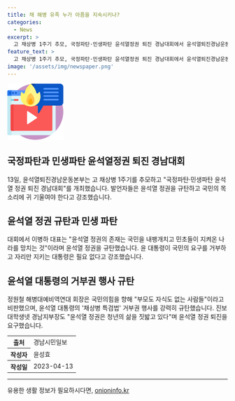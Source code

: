 ```yaml
---
title: 채 해병 유족 누가 아픔을 지속시키나?
categories:
  - News
excerpt: >
  고 채상병 1주기 추모, 국정파탄·민생파탄 윤석열정권 퇴진 경남대회에서 윤석열퇴진경남운동본부는 국민의힘 경남도당 앞에서 대규모 집회를 열었는데, 이병하 대표는 윤석열 정권을 비판하며, 박정숙 전국여성농민회총연합 경남연합 사무처장과 김선희 한국민족춤협호 경남지회장이 고 채수근 상병을 추모하는 진혼무를 추었고, 노래패 맥박과 진보대학생넷이 공연한 가운데, 정원철 해병대예비역연대 회장과 김은형 민주노총 경남본부장 등이 윤석열 정권에 대한 비판과 규탄을 발표했다. 진보당 경남도당도 윤석열 대통령의 행동을 강력히 규탄하면서, 현장에서 채해병 추모 공간을 마련해 시민들이 조문을 할 수 있었다.
feature_text: >
  고 채상병 1주기 추모, 국정파탄·민생파탄 윤석열정권 퇴진 경남대회에서 윤석열퇴진경남운동본부는 국민의힘 경남도당 앞에서 대규모 집회를 열었는데, 이병하 대표는 윤석열 정권을 비판하며, 박정숙 전국여성농민회총연합 경남연합 사무처장과 김선희 한국민족춤협호 경남지회장이 고 채수근 상병을 추모하는 진혼무를 추었고, 노래패 맥박과 진보대학생넷이 공연한 가운데, 정원철 해병대예비역연대 회장과 김은형 민주노총 경남본부장 등이 윤석열 정권에 대한 비판과 규탄을 발표했다. 진보당 경남도당도 윤석열 대통령의 행동을 강력히 규탄하면서, 현장에서 채해병 추모 공간을 마련해 시민들이 조문을 할 수 있었다.
image: '/assets/img/newspaper.png'
---
```


<p><img src="/assets/img/news.png" alt="rentncar 속보" /></p>

<h2 data-ke-size="size26">국정파탄과 민생파탄 윤석열정권 퇴진 경남대회</h2>

<p data-ke-size="size16">13일, 윤석열퇴진경남운동본부는 고 채상병 1주기를 추모하고 "국정파탄·민생파탄 윤석열 정권 퇴진 경남대회"를 개최했습니다. 발언자들은 윤석열 정권을 규탄하고 국민의 목소리에 귀 기울여야 한다고 강조했습니다.</p>

<h2 data-ke-size="size24">윤석열 정권 규탄과 민생 파탄</h2>

<p data-ke-size="size16">대회에서 이병하 대표는 "윤석열 정권의 존재는 국민을 내팽개치고 민초들이 지켜온 나라를 망치는 것"이라며 윤석열 정권을 규탄했습니다. 윤 대통령이 국민의 요구를 거부하고 자리만 지키는 대통령은 필요 없다고 강조했습니다.</p>

<h2 data-ke-size="size24">윤석열 대통령의 거부권 행사 규탄</h2>

<p data-ke-size="size16">정원철 해병대예비역연대 회장은 국민의힘을 향해 "부모도 자식도 없는 사람들"이라고 비판했으며, 윤석열 대통령의 '채상병 특검법' 거부권 행사를 강력히 규탄했습니다. 진보대학생넷 경남지부장도 "윤석열 정권은 청년의 삶을 짓밟고 있다"며 윤석열 정권 퇴진을 요구했습니다.</p>

<table>
    <tr>
        <th>출처</th>
        <td colspan="2">경남시민일보</td>
    </tr>
    <tr>
        <th>작성자</th>
        <td colspan="2">윤성효</td>
    </tr>
    <tr>
        <th>작성일</th>
        <td colspan="2">2023-04-13</td>
    </tr>
</table>

<p><hr></p>
유용한 생활 정보가 필요하시다면, <a href="https://onioninfo.kr" rel="dofollow">onioninfo.kr</a>


